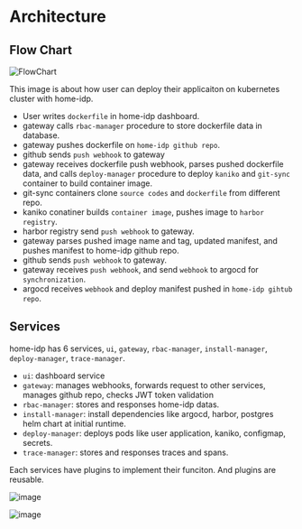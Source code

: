 # Architecture

## Flow Chart

![FlowChart](https://home-idp-choigonyok.s3.ap-northeast-2.amazonaws.com/1+(1).png)

This image is about how user can deploy their applicaiton on kubernetes cluster with home-idp.

* User writes `dockerfile` in home-idp dashboard.
* gateway calls `rbac-manager` procedure to store dockerfile data in database.
* gateway pushes dockerfile on `home-idp github repo`.
* github sends `push webhook` to gateway
* gateway receives dockerfile push webhook, parses pushed dockerfile data, and calls `deploy-manager` procedure to deploy `kaniko` and `git-sync` container to build container image.
* git-sync containers clone `source codes` and `dockerfile` from different repo.
* kaniko conatiner builds `container image`, pushes image to `harbor registry`.
* harbor registry send `push webhook` to gateway.
* gateway parses pushed image name and tag, updated manifest, and pushes manifest to home-idp github repo.
* github sends `push webhook` to gateway.
* gateway receives `push webhook`, and send `webhook` to argocd for `synchronization`.
* argocd receives `webhook` and deploy manifest pushed in `home-idp gihtub repo`.

## Services

home-idp has 6 services, `ui`, `gateway`, `rbac-manager`, `install-manager`, `deploy-manager`, `trace-manager`.

* `ui`: dashboard service
* `gateway`: manages webhooks, forwards request to other services, manages github repo, checks JWT token validation
* `rbac-manager`: stores and responses home-idp datas.
* `install-manager`: install dependencies like argocd, harbor, postgres helm chart at initial runtime.
* `deploy-manager`: deploys pods like user application, kaniko, configmap, secrets.
* `trace-manager`: stores and responses traces and spans.

Each services have plugins to implement their funciton. And plugins are reusable.

![image](https://res.craft.do/user/full/6deb5b3a-d995-5f97-e85b-e7c3c5f9702a/doc/84D7EE07-A44B-40CC-8665-922232CB5FB4/50DE376D-9C8E-43AD-9EFD-E331B9D87ED8_2/0DNN5Mp7RKukLZB6KdQhSdqZFv81FV9nUpBgTvgR2Coz/Image.png)

![image](https://res.craft.do/user/full/6deb5b3a-d995-5f97-e85b-e7c3c5f9702a/doc/84D7EE07-A44B-40CC-8665-922232CB5FB4/019F1A5E-3F5A-47FE-A6B2-FFF25E06B15D_2/DeCxeirv9MoZvyPm5DEBzUVECf0vNxqS5eNb9VMKjBMz/Image.png)